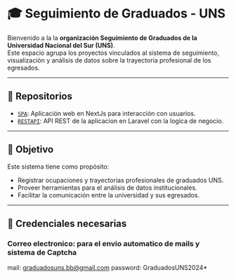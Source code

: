 # 🎓 Seguimiento de Graduados - UNS

Bienvenido a la la **organización Seguimiento de Graduados de la Universidad Nacional del Sur (UNS)**.  
Este espacio agrupa los proyectos vinculados al sistema de seguimiento, visualización y análisis de datos sobre la trayectoria profesional de los egresados.

---

## 📁 Repositorios

- [`SPA`](https://github.com/SeguimientoGraduados/spa): Aplicación web en NextJs para interacción con usuarios.
- [`RESTAPI`](https://github.com/SeguimientoGraduados/restapi): API REST de la aplicacion en Laravel con la logica de negocio.

---

## 🧾 Objetivo

Este sistema tiene como propósito:

- Registrar ocupaciones y trayectorias profesionales de graduados UNS.
- Proveer herramientas para el análisis de datos institucionales.
- Facilitar la comunicación entre la universidad y sus egresados.

---

## 🔐 Credenciales necesarias

### Correo electronico: para el envio automatico de mails y sistema de Captcha 
mail: graduadosuns.bb@gmail.com
password: GraduadosUNS2024*
